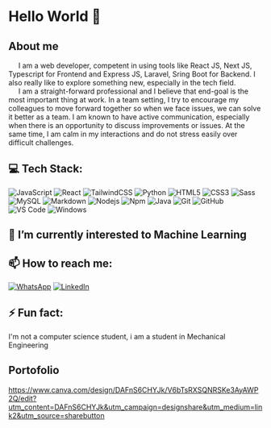 # Hello World 👋 <br>
## About me
&nbsp;&nbsp;&nbsp;&nbsp; I am a web developer, competent in using tools like React JS, Next JS, Typescript for Frontend and Express JS, Laravel, Sring Boot for Backend. I also really like to explore something new, especially in the tech field.<br>
&nbsp;&nbsp;&nbsp;&nbsp; I am a straight-forward professional and I believe that end-goal is the most important thing at work. In a team setting, I try to encourage my colleagues to move forward together so when we face issues, we can solve it better as a team. I am known to have active communication, especially when there is an opportunity to discuss improvements or issues. At the same time, I am calm in my interactions and do not stress easily over difficult challenges.

## 💻 Tech Stack: <br>
![JavaScript](https://img.shields.io/badge/-JavaScript-%23F7DF1C?style=flat-square&logo=javascript&logoColor=000000&labelColor=%23F7DF1C&color=%23FFCE5A)
![React](https://img.shields.io/badge/-React-61DAFB?style=flat-square&logo=react&logoColor=ffffff)
![TailwindCSS](https://img.shields.io/badge/tailwindcss-%2338B2AC.svg?style=flat-square&logo=tailwind-css&logoColor=white)
![Python](http://img.shields.io/badge/-Python-3776AB?style=flat-square&logo=python&logoColor=ffffff)
![HTML5](https://img.shields.io/badge/-HTML5-%23E44D27?style=flat-square&logo=html5&logoColor=ffffff)
![CSS3](https://img.shields.io/badge/-CSS3-%231572B6?style=flat-square&logo=css3)
![Sass](https://img.shields.io/badge/-Sass-%23CC6699?style=flat-square&logo=sass&logoColor=ffffff)
![MySQL](https://img.shields.io/badge/mysql-%2300f.svg?style=flat-square&logo=mysql&logoColor=white)
![Markdown](https://img.shields.io/badge/-Markdown-000000?style=flat-square&logo=markdown)
![Nodejs](https://img.shields.io/badge/-Nodejs-339933?style=flat-square&logo=Node.js&logoColor=ffffff)
![Npm](https://img.shields.io/badge/-npm-CB3837?style=flat-square&logo=npm)
![Java](http://img.shields.io/badge/-Java-5B4638?style=flat-square&logo=java&logoColor=ffffff)
![Git](https://img.shields.io/badge/-Git-%23F05032?style=flat-square&logo=git&logoColor=%23ffffff)
![GitHub](https://img.shields.io/badge/-GitHub-181717?style=flat-square&logo=github)
![VS Code](http://img.shields.io/badge/-VS%20Code-007ACC?style=flat-square&logo=visual-studio-code&logoColor=ffffff)
![Windows](http://img.shields.io/badge/-Windows-0078D6?style=flat-square&logo=windows&logoColor=ffffff)


## 🌱 I’m currently interested to Machine Learning
## 📫 How to reach me: <br>
[![WhatsApp](https://img.shields.io/badge/WhatsApp-25D366?style=flat-square&logo=whatsapp&logoColor=white)](https://wa.me/6285163027335) [![LinkedIn](https://img.shields.io/badge/LinkedIn-%230077B5.svg?style=flat-square&logo=linkedin&logoColor=white)](https://www.linkedin.com/in/ahmad-hafid-8261b9204/)

## ⚡ Fun fact:
I'm not a computer science student, i am a student in Mechanical Engineering

## Portofolio
https://www.canva.com/design/DAFnS6CHYJk/V6bTsRXSQNRSKe3AyAWP2Q/edit?utm_content=DAFnS6CHYJk&utm_campaign=designshare&utm_medium=link2&utm_source=sharebutton
